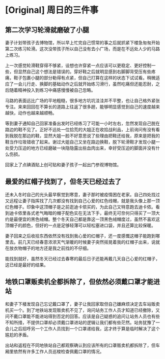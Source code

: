 # [Original] 周日的三件事


## 第二次学习轮滑就磨破了小腿

妻子计划带孩子去博物馆，所以早上忙完自己惯常的事之后就抓紧下楼急匆匆开始第二次练习轮滑。这次没带孩子所以自己没有去小广场，而是在不远处人少的马路上练习。

上一次感觉轮滑鞋穿得不够紧，设想也许穿紧一点应该可以更稳定、更好控制一些，但显然自己这个想法是错误的。穿好鞋之后就明显感到右脚脚背受压有些疼痛，鞋子包裹小腿的部分勒得有点紧，但自己打算在这样的状态下试试看。稍微适应了一会儿行走、换脚的基础动作之后就开始练习滑行，虽然吃痛但还能忍耐，之后随着精神投入到练习中痛感慢慢被自己忽略。

马路的表面远比广场的平地粗糙，很多地方坑坑洼洼并不平整，也让自己格外紧张专注。来来回回在不算长的道路上往返了很多趟，能够明显感觉到自己的速度越来越快，动作也越来越顺畅。

等到妻子通知自己回家准备出发时已经练习了可能一小时左右，忽然发现自己脱在路边的鞋不见了。正好不远处一位拾荒的大姐正在收拾战利品，上前询问有没有看到我脱在那边的鞋，显然大姐一脸不好意思说了些理由把鞋还给我，原来是把我的鞋当作垃圾错收了起来。谢过大姐自己又坐在路边换鞋，脱下轮滑鞋才发现小腿一处受力压迫的地方已经磨破一块隐隐露出些血肉出来，幸好受压迫的脚面并没有什么伤损。

回家上了点碘酒贴上创可贴和妻子孩子一起出门参观博物馆。

## 最爱的红帽子找到了，但冬天已经过去了

还未入冬时自己的光头最早察觉到寒意，妻子那时被疫情困在老家。自己四处找过又远程让妻子指挥找了几次都没有找到自己心爱的红色线帽，就是我头像上那一顶红色帽子。印象中这顶帽子是之前逛迪卡侬买的，为此自己又特意跑去迪卡侬。看到迪卡侬里各式老气晦暗的帽子配色实在无法下手，最终无可奈何只得买了一顶大约是最便宜的黑色绒帽。整个冬天自己都是靠这一顶黑色绒帽度过，虽然不喜欢这顶帽子的颜色，但好的一点是足够轻薄可以轻松塞进口袋，并且还算比较保暖。

妻子回来之后收拾东西依然没有找到我心爱的红帽子，还一度感慨这帽子能跑到哪里去。前几天已经春意浓浓天气渐暖的时候妻子突然摇晃着我的红帽子出来，说就在放衣物帽子的地方还是我之前找的不仔细。

能找到就好，虽然冬天已经过去春寒的最后日子还能再戴几天自己心爱的红帽子，这已经是最好的结果。

## 地铁口罩贩卖机全都拆除了，但依然必须戴口罩才能进站

和妻子下楼发现自己忘记戴口罩了，妻子让我回家取但自己嫌麻烦决定去车站贩卖机买一个。到了地铁站发现贩卖机不见了，询问站务工作人员才知道已经撤除，又问不戴口罩能不能进站得到否定的回答。应该是自己疑惑的追问让站务人员也有些不知所措，不提供口罩却必须戴口罩进站的逻辑让我们都有些茫然。站务犹豫了一会儿之后招呼另一个工作人员找到一个口罩递给我，这才终于算是临时解决了这个尴尬的矛盾。

出站和返程在不同地铁站自己都观察确认到应该所有的口罩贩卖机都拆除了，但车厢里依然有许多工作人员巡梭检查佩戴口罩的情况。


